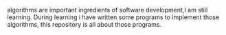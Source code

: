 algorithms are important ingredients of software development,I am still learning. 
During learning i have written some programs to implement those algorithms, this repository is all about those programs. 
